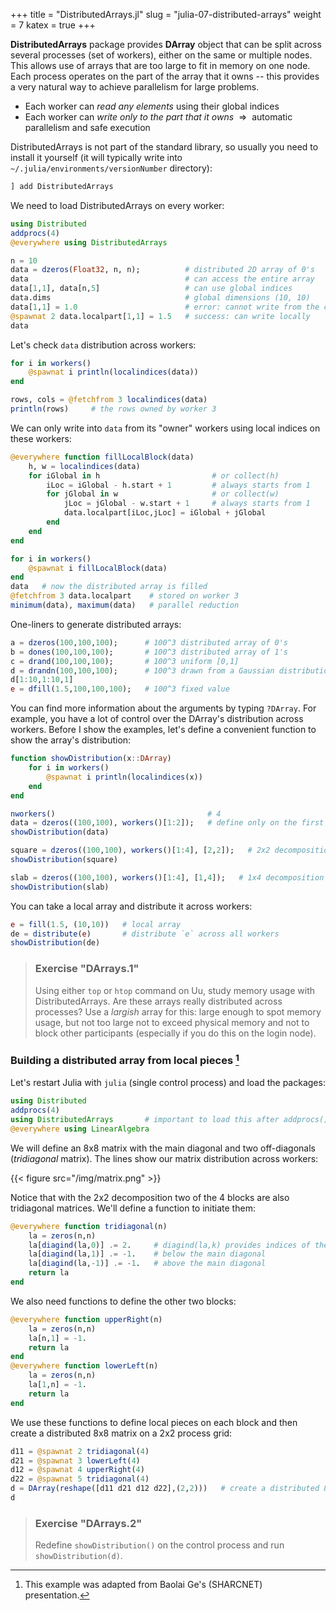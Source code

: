 +++
title = "DistributedArrays.jl"
slug = "julia-07-distributed-arrays"
weight = 7
katex = true
+++

**DistributedArrays** package provides **DArray** object that can be split across several processes (set of workers),
either on the same or multiple nodes. This allows use of arrays that are too large to fit in memory on one node. Each
process operates on the part of the array that it owns -- this provides a very natural way to achieve parallelism for
large problems.

- Each worker can *read any elements* using their global indices
- Each worker can *write only to the part that it owns* $~\Rightarrow~$ automatic parallelism and safe execution


DistributedArrays is not part of the standard
library, so usually you need to install it yourself (it will typically write into `~/.julia/environments/versionNumber`
directory):

```julia
] add DistributedArrays
```

We need to load DistributedArrays on every worker:

```julia
using Distributed
addprocs(4)
@everywhere using DistributedArrays
```

```julia
n = 10
data = dzeros(Float32, n, n);          # distributed 2D array of 0's
data                                   # can access the entire array
data[1,1], data[n,5]                   # can use global indices
data.dims                              # global dimensions (10, 10)
data[1,1] = 1.0                        # error: cannot write from the control process!
@spawnat 2 data.localpart[1,1] = 1.5   # success: can write locally
data
```

Let's check `data` distribution across workers:

```julia
for i in workers()
    @spawnat i println(localindices(data))
end
```

```julia
rows, cols = @fetchfrom 3 localindices(data)
println(rows)     # the rows owned by worker 3
```

We can only write into `data` from its "owner" workers using local indices on these workers:

```julia
@everywhere function fillLocalBlock(data)
    h, w = localindices(data)
    for iGlobal in h                         # or collect(h)
        iLoc = iGlobal - h.start + 1         # always starts from 1
        for jGlobal in w                     # or collect(w)
            jLoc = jGlobal - w.start + 1     # always starts from 1
            data.localpart[iLoc,jLoc] = iGlobal + jGlobal
        end
    end
end
```

```julia
for i in workers()
    @spawnat i fillLocalBlock(data)
end
data   # now the distributed array is filled
@fetchfrom 3 data.localpart    # stored on worker 3
minimum(data), maximum(data)   # parallel reduction
```

One-liners to generate distributed arrays:

```julia
a = dzeros(100,100,100);      # 100^3 distributed array of 0's
b = dones(100,100,100);       # 100^3 distributed array of 1's
c = drand(100,100,100);       # 100^3 uniform [0,1]
d = drandn(100,100,100);      # 100^3 drawn from a Gaussian distribution
d[1:10,1:10,1]
e = dfill(1.5,100,100,100);   # 100^3 fixed value
```

You can find more information about the arguments by typing `?DArray`. For example, you have a lot of control over the
DArray's distribution across workers. Before I show the examples, let's define a convenient function to show the array's
distribution:

```julia
function showDistribution(x::DArray)
    for i in workers()
        @spawnat i println(localindices(x))
    end
end
```
```julia
nworkers()                                  # 4
data = dzeros((100,100), workers()[1:2]);   # define only on the first two workers
showDistribution(data)
```
```julia
square = dzeros((100,100), workers()[1:4], [2,2]);   # 2x2 decomposition
showDistribution(square)
```
```julia
slab = dzeros((100,100), workers()[1:4], [1,4]);   # 1x4 decomposition
showDistribution(slab)
```

You can take a local array and distribute it across workers:

```julia
e = fill(1.5, (10,10))   # local array
de = distribute(e)       # distribute `e` across all workers
showDistribution(de)
```

> ### Exercise "DArrays.1"
> Using either `top` or `htop` command on Uu, study memory usage with DistributedArrays. Are these arrays really
> distributed across processes? Use a _largish_ array for this: large enough to spot memory usage, but not too large not
> to exceed physical memory and not to block other participants (especially if you do this on the login node).

### Building a distributed array from local pieces [^1]

[^1]: This example was adapted from Baolai Ge's (SHARCNET) presentation.

Let's restart Julia with `julia` (single control process) and load the packages:

```julia
using Distributed
addprocs(4)
using DistributedArrays       # important to load this after addprocs()
@everywhere using LinearAlgebra
```

We will define an 8x8 matrix with the main diagonal and two off-diagonals (*tridiagonal* matrix). The lines show our
matrix distribution across workers:

{{< figure src="/img/matrix.png" >}}

Notice that with the 2x2 decomposition two of the 4 blocks are also tridiagonal matrices. We'll define a function to
initiate them:

```julia
@everywhere function tridiagonal(n)
    la = zeros(n,n)
    la[diagind(la,0)] .= 2.     # diagind(la,k) provides indices of the kth diagonal of a matrix
    la[diagind(la,1)] .= -1.    # below the main diagonal
    la[diagind(la,-1)] .= -1.   # above the main diagonal
    return la
end
```

We also need functions to define the other two blocks:

```julia
@everywhere function upperRight(n)
    la = zeros(n,n)
    la[n,1] = -1.
    return la
end
@everywhere function lowerLeft(n)
    la = zeros(n,n)
    la[1,n] = -1.
    return la
end
```

We use these functions to define local pieces on each block and then create a distributed 8x8 matrix on a 2x2 process
grid:

```julia
d11 = @spawnat 2 tridiagonal(4)
d21 = @spawnat 3 lowerLeft(4)
d12 = @spawnat 4 upperRight(4)
d22 = @spawnat 5 tridiagonal(4)
d = DArray(reshape([d11 d21 d12 d22],(2,2)))   # create a distributed 8x8 matrix on a 2x2 process grid
d
```

> ### Exercise "DArrays.2"
> Redefine `showDistribution()` on the control process and run `showDistribution(d)`.

<!-- Solution: need to run `using DistributedArrays` on all workers. -->

